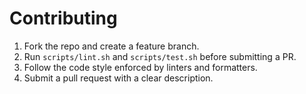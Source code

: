# Contributing

1. Fork the repo and create a feature branch.
2. Run `scripts/lint.sh` and `scripts/test.sh` before submitting a PR.
3. Follow the code style enforced by linters and formatters.
4. Submit a pull request with a clear description.
